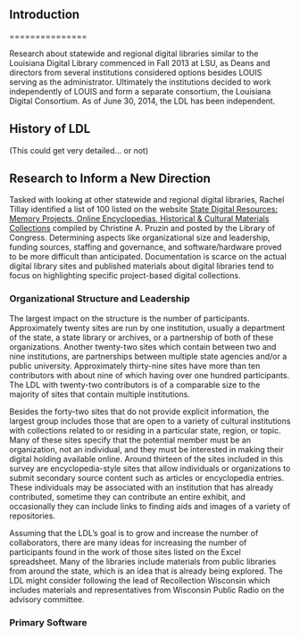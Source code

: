 

## Introduction
===============

Research about statewide and regional digital libraries similar to the Louisiana Digital Library commenced in Fall 2013 at LSU, as Deans and directors from several institutions considered options besides LOUIS serving as the administrator. Ultimately the institutions decided to work independently of LOUIS and form a separate consortium, the Louisiana Digital Consortium. As of June 30, 2014, the LDL has been independent. 

## History of LDL

(This could get very detailed... or not)

## Research to Inform a New Direction

Tasked with looking at other statewide and regional digital libraries, Rachel Tillay identified a list of 100 listed on the website [State Digital Resources: Memory Projects, Online Encyclopedias, Historical & Cultural Materials Collections](http://www.loc.gov/rr/program/bib/statememory/) compiled by Christine A. Pruzin and posted by the Library of Congress. Determining aspects like organizational size and leadership, funding sources, staffing and governance, and software/hardware proved to be more difficult than anticipated. Documentation is scarce on the actual digital library sites and published materials about digital libraries tend to focus on highlighting specific project-based digital collections. 

### Organizational Structure and Leadership 

The largest impact on the structure is the number of participants. Approximately twenty sites are run by one institution, usually a department of the state, a state library or archives, or a partnership of both of these organizations. Another twenty-two sites which contain between two and nine institutions, are partnerships between multiple state agencies and/or a public university. Approximately thirty-nine sites have more than ten contributors with about nine of which having over one hundred participants. The LDL with twenty-two contributors is of a comparable size to the majority of sites that contain multiple institutions. 

Besides the forty-two sites that do not provide explicit information, the largest group includes those that are open to a variety of cultural institutions with collections related to or residing in a particular state, region, or topic. Many of these sites specify that the potential member must be an organization, not an individual, and they must be interested in making their digital holding available online. Around thirteen of the sites included in this survey are encyclopedia-style sites that allow individuals or organizations to submit secondary source content such as articles or encyclopedia entries. These individuals may be associated with an institution that has already contributed, sometime they can contribute an entire exhibit, and occasionally they can include links to finding aids and images of a variety of repositories. 

Assuming that the LDL’s goal is to grow and increase the number of collaborators, there are many ideas for increasing the number of participants found in the work of those sites listed on the Excel spreadsheet. Many of the libraries include materials from public libraries from around the state, which is an idea that is already being explored. The LDL might consider following the lead of Recollection Wisconsin which includes materials and representatives from Wisconsin Public Radio on the advisory committee.  

### Primary Software


